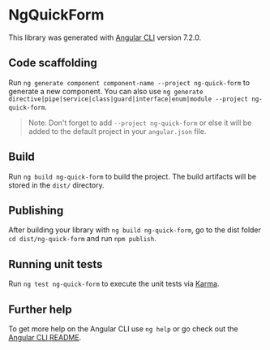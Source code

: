 # NgQuickForm

This library was generated with [Angular CLI](https://github.com/angular/angular-cli) version 7.2.0.

## Code scaffolding

Run `ng generate component component-name --project ng-quick-form` to generate a new component. You can also use `ng generate directive|pipe|service|class|guard|interface|enum|module --project ng-quick-form`.
> Note: Don't forget to add `--project ng-quick-form` or else it will be added to the default project in your `angular.json` file. 

## Build

Run `ng build ng-quick-form` to build the project. The build artifacts will be stored in the `dist/` directory.

## Publishing

After building your library with `ng build ng-quick-form`, go to the dist folder `cd dist/ng-quick-form` and run `npm publish`.

## Running unit tests

Run `ng test ng-quick-form` to execute the unit tests via [Karma](https://karma-runner.github.io).

## Further help

To get more help on the Angular CLI use `ng help` or go check out the [Angular CLI README](https://github.com/angular/angular-cli/blob/master/README.md).
